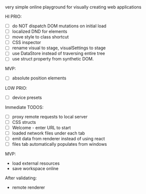 very simple online playground for visually creating web applications

HI PRIO:

- [ ] do NOT dispatch DOM mutations on initial load 
- [ ] localized DND for elements
- [ ] move style to class shortcut
- [ ] CSS inspector
- [ ] rename visual to stage, visualSettings to stage
- [ ] use DataStore instead of traversing entire tree
- [ ] use struct property from synthetic DOM.

MVP:

- [ ] absolute position elements

LOW PRIO:

- [ ] device presets

Immediate TODOS:

- [ ] proxy remote requests to local server
- [ ] CSS structs
- [ ] Welcome - enter URL to start
- [ ] loaded network files under each tab
- [ ] emit data from renderer instead of using react
- [ ] files tab automatically populates from windows

MVP:

- load external resources
- save workspace online

After validating:

- remote renderer
